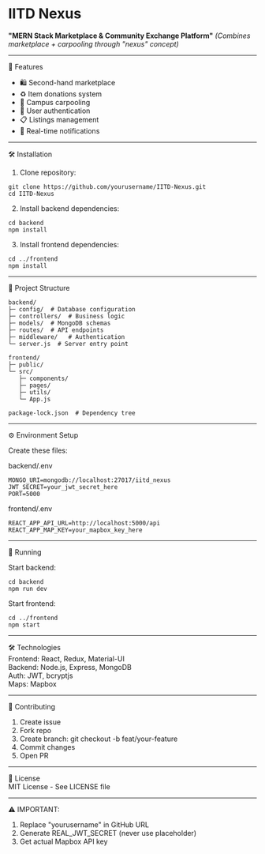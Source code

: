 # IITD Nexus
**"MERN Stack Marketplace & Community Exchange Platform"**
_(Combines marketplace + carpooling through "nexus" concept)_

--------------------------------------------------

🌟 Features  
- 🛍️ Second-hand marketplace  
- ♻️ Item donations system  
- 🚗 Campus carpooling  
- 🔐 User authentication  
- 📋 Listings management  
- 🔔 Real-time notifications  

--------------------------------------------------

🛠️ Installation  

1. Clone repository:  
```
git clone https://github.com/yourusername/IITD-Nexus.git  
cd IITD-Nexus  
```
2. Install backend dependencies:  
```
cd backend  
npm install  
```
3. Install frontend dependencies:  
```
cd ../frontend  
npm install  
```
--------------------------------------------------

📁 Project Structure  
```
backend/  
├─ config/  # Database configuration
├─ controllers/  # Business logic
├─ models/  # MongoDB schemas
├─ routes/  # API endpoints
├─ middleware/   # Authentication
└─ server.js  # Server entry point

frontend/  
├─ public/  
└─ src/  
   ├─ components/  
   ├─ pages/  
   ├─ utils/  
   └─ App.js  

package-lock.json  # Dependency tree
```
--------------------------------------------------

⚙️ Environment Setup  

Create these files:  

backend/.env  
```
MONGO_URI=mongodb://localhost:27017/iitd_nexus  
JWT_SECRET=your_jwt_secret_here  
PORT=5000  
```
frontend/.env  
```
REACT_APP_API_URL=http://localhost:5000/api  
REACT_APP_MAP_KEY=your_mapbox_key_here  
```
--------------------------------------------------

🚀 Running  

Start backend:  
```
cd backend  
npm run dev  
```
Start frontend:  
```
cd ../frontend  
npm start  
```
--------------------------------------------------

🛠️ Technologies  
Frontend: React, Redux, Material-UI  
Backend: Node.js, Express, MongoDB  
Auth: JWT, bcryptjs  
Maps: Mapbox  

--------------------------------------------------

🤝 Contributing  
1. Create issue  
2. Fork repo  
3. Create branch: git checkout -b feat/your-feature  
4. Commit changes  
5. Open PR  

--------------------------------------------------

📄 License  
MIT License - See LICENSE file  

--------------------------------------------------

⚠️ IMPORTANT:  
1. Replace "yourusername" in GitHub URL  
2. Generate REAL_JWT_SECRET (never use placeholder)  
3. Get actual Mapbox API key  
